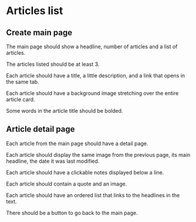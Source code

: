 # Articles list

## Create main page

The main page should show a headline, number of articles and a list of articles.

The articles listed should be at least 3.

Each article should have a title, a little description, and a link that opens in the same tab.

Each article should have a background image stretching over the entire article card.

Some words in the article title should be bolded.

## Article detail page

Each article from the main page should have a detail page.

Each article should display the same image from the previous page,
its main headline, the date it was last modified.

Each article should have a clickable notes displayed below a line.

Each article should contain a quote and an image.

Each article should have an ordered list that links to the headlines in the text.

There should be a button to go back to the main page.
